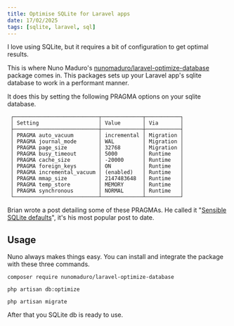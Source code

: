 ```yaml
---
title: Optimise SQLite for Laravel apps
date: 17/02/2025
tags: [sqlite, laravel, sql]
---
```


I love using SQLite, but it requires a bit of configuration to get optimal results.

<!-- more -->

This is where Nuno Maduro's [nunomaduro/laravel-optimize-database](https://github.com/nunomaduro/laravel-optimize-database)
package comes in. This packages sets up your Laravel app's sqlite database to work in a performant manner.

It does this by setting the following PRAGMA options on your sqlite database.

```
 ┌───────────────────────────┬─────────────┬───────────┐
 │ Setting                   │ Value       │ Via       │
 ├───────────────────────────┼─────────────┼───────────┤
 │ PRAGMA auto_vacuum        │ incremental │ Migration │
 │ PRAGMA journal_mode       │ WAL         │ Migration │
 │ PRAGMA page_size          │ 32768       │ Migration │
 │ PRAGMA busy_timeout       │ 5000        │ Runtime   │
 │ PRAGMA cache_size         │ -20000      │ Runtime   │
 │ PRAGMA foreign_keys       │ ON          │ Runtime   │
 │ PRAGMA incremental_vacuum │ (enabled)   │ Runtime   │
 │ PRAGMA mmap_size          │ 2147483648  │ Runtime   │
 │ PRAGMA temp_store         │ MEMORY      │ Runtime   │
 │ PRAGMA synchronous        │ NORMAL      │ Runtime   │
 └───────────────────────────┴─────────────┴───────────┘
 ```

<magpie-trinket>Brian wrote a post detailing some of these PRAGMAs. He called it "[Sensible SQLite defaults](/sqlite-defaults)", it's his most popular post to date.</magpie-trinket>

## Usage

Nuno always makes things easy. You can install and integrate the package with these three commands.

```
composer require nunomaduro/laravel-optimize-database
```

```
php artisan db:optimize
```

```
php artisan migrate
```

After that you SQLite db is ready to use.